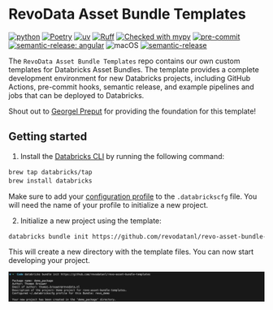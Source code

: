 # RevoData Asset Bundle Templates

[![python](https://img.shields.io/badge/python-3.11-g)](https://www.python.org)
[![Poetry](https://img.shields.io/endpoint?url=https://python-poetry.org/badge/v0.json)](https://python-poetry.org/)
[![uv](https://img.shields.io/endpoint?url=https://raw.githubusercontent.com/astral-sh/uv/main/assets/badge/v0.json)](https://github.com/astral-sh/uv)
[![Ruff](https://img.shields.io/endpoint?url=https://raw.githubusercontent.com/astral-sh/ruff/main/assets/badge/v2.json)](https://github.com/astral-sh/ruff)
[![Checked with mypy](http://www.mypy-lang.org/static/mypy_badge.svg)](http://mypy-lang.org/)
[![pre-commit](https://img.shields.io/badge/pre--commit-enabled-brightgreen?logo=pre-commit&logoColor=white)](https://github.com/pre-commit/pre-commit)
[![semantic-release: angular](https://img.shields.io/badge/semantic--release-angular-e10079?logo=semantic-release)](https://github.com/semantic-release/semantic-release)
![macOS](https://img.shields.io/badge/os-macOS-lightgrey?logo=apple)
[![semantic-release](https://github.com/revodatanl/revo-asset-bundle-templates/actions/workflows/semantic-release.yml/badge.svg)](https://github.com/revodatanl/revo-asset-bundle-templates/actions/workflows/semantic-release.yml)

The `RevoData Asset Bundle Templates` repo contains our own custom templates for Databricks Asset Bundles. The template provides a complete development environment for new Databricks projects, including GitHub Actions, pre-commit hooks, semantic release, and example pipelines and jobs that can be deployed to Databricks.

Shout out to [Georgel Preput](https://github.com/GeorgelPreput) for providing the foundation for this template!

## Getting started

1. Install the [Databricks CLI](https://docs.databricks.com/dev-tools/cli/databricks-cli) by running the following command:

```bash
brew tap databricks/tap
brew install databricks
```

Make sure to add your [configuration profile](https://docs.databricks.com/en/dev-tools/cli/profiles.html) to the `.databrickscfg` file. You will need the name of your profile to initialize a new project.

2. Initialize a new project using the template:

```bash
databricks bundle init https://github.com/revodatanl/revo-asset-bundle-templates
```

This will create a new directory with the template files. You can now start developing your project.

![bundle-init](assets/bundle-init.png)

